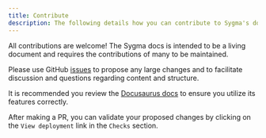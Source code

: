 ```yaml
---
title: Contribute
description: The following details how you can contribute to Sygma's documentation. 
---
```


All contributions are welcome! The Sygma docs is intended to be a living document and requires the contributions of many to be maintained.

Please use GitHub [issues](https://github.com/sygmaprotocol/docs/issues) to propose any large changes and to facilitate discussion and questions regarding content and structure.

It is recommended you review the [Docusaurus docs](https://docusaurus.io/docs) to ensure you utilize its features correctly.

After making a PR, you can validate your proposed changes by clicking on the `View deployment` link in the `Checks` section.